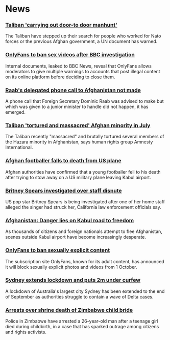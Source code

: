# News
### [Taliban 'carrying out door-to door manhunt'](https://www.bbc.com/news/world-asia-58271797)
The Taliban have stepped up their search for people who worked for Nato forces or the previous Afghan government, a UN document has warned.
### [OnlyFans to ban sex videos after BBC investigation](https://www.bbc.com/news/uk-58255865)
Internal documents, leaked to BBC News, reveal that OnlyFans allows moderators to give multiple warnings to accounts that post illegal content on its online platform before deciding to close them. 
### [Raab's delegated phone call to Afghanistan not made](https://www.bbc.com/news/uk-politics-58277008)
A phone call that Foreign Secretary Dominic Raab was advised to make but which was given to a junior minister to handle did not happen, it has emerged.
### [Taliban 'tortured and massacred' Afghan minority in July](https://www.bbc.com/news/world-asia-58277463)
The Taliban recently "massacred" and brutally tortured several members of the Hazara minority in Afghanistan, says human rights group Amnesty International.
### [Afghan footballer falls to death from US plane](https://www.bbc.com/news/world-asia-58272740)
Afghan authorities have confirmed that a young footballer fell to his death after trying to stow away on a US military plane leaving Kabul airport.
### [Britney Spears investigated over staff dispute](https://www.bbc.com/news/entertainment-arts-58276564)
US pop star Britney Spears is being investigated after one of her home staff alleged the singer had struck her, California law enforcement officials say.
### [Afghanistan: Danger lies on Kabul road to freedom](https://www.bbc.com/news/world-asia-58271517)
As thousands of citizens and foreign nationals attempt to flee Afghanistan, scenes outside Kabul airport have become increasingly desperate.
### [OnlyFans to ban sexually explicit content](https://www.bbc.com/news/business-58273914)
The subscription site OnlyFans, known for its adult content, has announced it will block sexually explicit photos and videos from 1 October. 
### [Sydney extends lockdown and puts 2m under curfew](https://www.bbc.com/news/world-australia-58277503)
A lockdown of Australia's largest city Sydney has been extended to the end of September as authorities struggle to contain a wave of Delta cases.
### [Arrests over shrine death of Zimbabwe child bride](https://www.bbc.com/news/world-africa-58270976)
Police in Zimbabwe have arrested a 26-year-old man after a teenage girl died during childbirth, in a case that has sparked outrage among citizens and rights activists.
